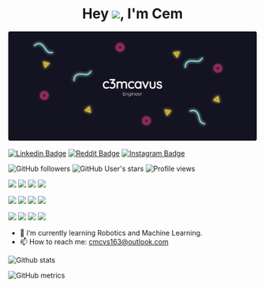<h1 align='center'> Hey <img src="https://raw.githubusercontent.com/MartinHeinz/MartinHeinz/master/wave.gif" width="40px">, I'm Cem </h1>

![](github_bg.png)

[![Linkedin Badge](https://img.shields.io/badge/-c3mcavus-blue?style=flat-square&logo=Linkedin&logoColor=white&link=https://www.linkedin.com/in/c3mcavus/)](https://www.linkedin.com/in/c3mcavus/) [![Reddit Badge](https://img.shields.io/badge/-c3mcavus-orange?style=flat-square&logo=reddit&logoColor=white&link=https://www.reddit.com/user/c3mcavus)](https://www.reddit.com/user/c3mcavus) [![Instagram Badge](https://img.shields.io/badge/-c3mcavus-purple?style=flat-square&logo=instagram&logoColor=white&link=https://www.instagram.com/c3mcavus/s)](https://www.instagram.com/c3mcavus/) 

![GitHub followers](https://img.shields.io/github/followers/c3mcavus) ![GitHub User's stars](https://img.shields.io/github/stars/c3mcavus) ![Profile views](https://gpvc.arturio.dev/c3mcavus)  



![](https://img.shields.io/badge/OS-windows-informational?style=flat&logo=windows&logoColor=white&color=2bbc8a) ![](https://img.shields.io/badge/Code-python-informational?style=flat&logo=python&logoColor=white&color=2bbc8a) ![](https://img.shields.io/badge/Code-C-informational?style=flat&logo=C&logoColor=white&color=2bbc8a) ![](https://img.shields.io/badge/Code-C++-informational?style=flat&logo=Cpp&logoColor=white&color=2bbc8a)

![](https://img.shields.io/badge/Editor-Jupyter-informational?style=flat&logo=jupyter&logoColor=white&color=2bbc8a) ![](https://img.shields.io/badge/Editor-VSCode-informational?style=flat&logo=visualstudio&logoColor=white&color=2bbc8a) ![](https://img.shields.io/badge/Editor-Vim-informational?style=flat&logo=vim&logoColor=white&color=2bbc8a) ![](https://img.shields.io/badge/Editor-Atom-informational?style=flat&logo=atom&logoColor=white&color=2bbc8a) 

![](https://img.shields.io/badge/Library-Tensorflow-informational?style=flat&logo=tensorflow&logoColor=white&color=2bbc8a) ![](https://img.shields.io/badge/Library-PyTorch-informational?style=flat&logo=pytorch&logoColor=white&color=2bbc8a) ![](https://img.shields.io/badge/Library-ScikitLearn-informational?style=flat&logo=scikit-learn&logoColor=white&color=2bbc8a) ![](https://img.shields.io/badge/Library-OpenCV-informational?style=flat&logo=opencv&logoColor=white&color=2bbc8a) 

- 🌱 I’m currently learning Robotics and Machine Learning. 
- 📫 How to reach me: cmcvs163@outlook.com 



![Github stats](https://github-readme-stats.vercel.app/api?username=c3mcavus&show_icons=true&theme=radical)

![GitHub metrics](https://metrics.lecoq.io/c3mcavus)  









